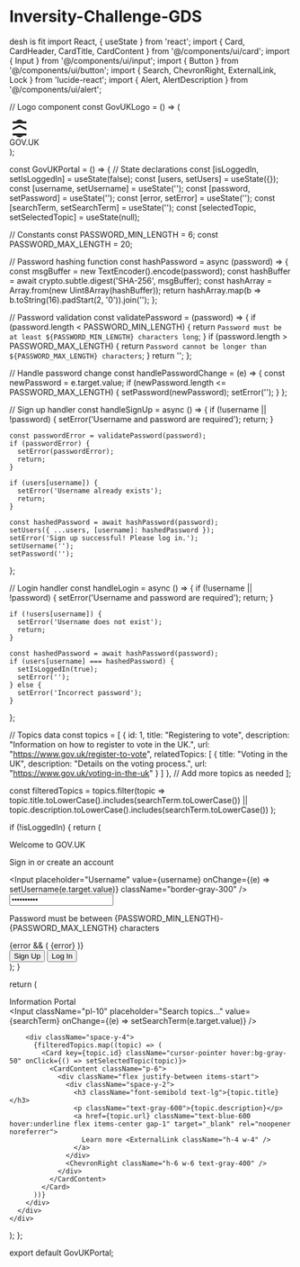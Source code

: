 # Inversity-Challenge-GDS
desh is fit
import React, { useState } from 'react';
import { Card, CardHeader, CardTitle, CardContent } from '@/components/ui/card';
import { Input } from '@/components/ui/input';
import { Button } from '@/components/ui/button';
import { Search, ChevronRight, ExternalLink, Lock } from 'lucide-react';
import { Alert, AlertDescription } from '@/components/ui/alert';

// Logo component
const GovUKLogo = () => (
  <div className="absolute top-4 left-4 flex items-center space-x-2">
    <div className="bg-white p-2 rounded">
      <svg
        width="36"
        height="32"
        viewBox="0 0 36 32"
        xmlns="http://www.w3.org/2000/svg"
        className="text-black"
      >
        <path d="M5.75 3.5H30.25V7H5.75V3.5Z" fill="currentColor" />
        <path d="M18 9.5L30.25 15.5V19L18 13L5.75 19V15.5L18 9.5Z" fill="currentColor" />
        <path d="M5.75 25H30.25V28.5H5.75V25Z" fill="currentColor" />
        <path d="M18 0L23.5 2V3.5H12.5V2L18 0Z" fill="currentColor" />
        <path d="M18 32L12.5 30V28.5H23.5V30L18 32Z" fill="currentColor" />
      </svg>
    </div>
    <div className="text-white font-bold text-xl">GOV.UK</div>
  </div>
);

const GovUKPortal = () => {
  // State declarations
  const [isLoggedIn, setIsLoggedIn] = useState(false);
  const [users, setUsers] = useState({});
  const [username, setUsername] = useState('');
  const [password, setPassword] = useState('');
  const [error, setError] = useState('');
  const [searchTerm, setSearchTerm] = useState('');
  const [selectedTopic, setSelectedTopic] = useState(null);

  // Constants
  const PASSWORD_MIN_LENGTH = 6;
  const PASSWORD_MAX_LENGTH = 20;

  // Password hashing function
  const hashPassword = async (password) => {
    const msgBuffer = new TextEncoder().encode(password);
    const hashBuffer = await crypto.subtle.digest('SHA-256', msgBuffer);
    const hashArray = Array.from(new Uint8Array(hashBuffer));
    return hashArray.map(b => b.toString(16).padStart(2, '0')).join('');
  };

  // Password validation
  const validatePassword = (password) => {
    if (password.length < PASSWORD_MIN_LENGTH) {
      return `Password must be at least ${PASSWORD_MIN_LENGTH} characters long`;
    }
    if (password.length > PASSWORD_MAX_LENGTH) {
      return `Password cannot be longer than ${PASSWORD_MAX_LENGTH} characters`;
    }
    return '';
  };

  // Handle password change
  const handlePasswordChange = (e) => {
    const newPassword = e.target.value;
    if (newPassword.length <= PASSWORD_MAX_LENGTH) {
      setPassword(newPassword);
      setError('');
    }
  };

  // Sign up handler
  const handleSignUp = async () => {
    if (!username || !password) {
      setError('Username and password are required');
      return;
    }

    const passwordError = validatePassword(password);
    if (passwordError) {
      setError(passwordError);
      return;
    }

    if (users[username]) {
      setError('Username already exists');
      return;
    }

    const hashedPassword = await hashPassword(password);
    setUsers({ ...users, [username]: hashedPassword });
    setError('Sign up successful! Please log in.');
    setUsername('');
    setPassword('');
  };

  // Login handler
  const handleLogin = async () => {
    if (!username || !password) {
      setError('Username and password are required');
      return;
    }

    if (!users[username]) {
      setError('Username does not exist');
      return;
    }

    const hashedPassword = await hashPassword(password);
    if (users[username] === hashedPassword) {
      setIsLoggedIn(true);
      setError('');
    } else {
      setError('Incorrect password');
    }
  };

  // Topics data
  const topics = [
    {
      id: 1,
      title: "Registering to vote",
      description: "Information on how to register to vote in the UK.",
      url: "https://www.gov.uk/register-to-vote",
      relatedTopics: [
        {
          title: "Voting in the UK",
          description: "Details on the voting process.",
          url: "https://www.gov.uk/voting-in-the-uk"
        }
      ]
    },
    // Add more topics as needed
  ];

  const filteredTopics = topics.filter(topic =>
    topic.title.toLowerCase().includes(searchTerm.toLowerCase()) ||
    topic.description.toLowerCase().includes(searchTerm.toLowerCase())
  );

  if (!isLoggedIn) {
    return (
      <div className="min-h-screen bg-gradient-to-br from-blue-500 to-purple-600 flex items-center justify-center p-6 relative">
        <GovUKLogo />
        <div className="w-full max-w-md">
          <Card className="backdrop-blur-sm bg-white/90 shadow-xl">
            <CardHeader className="space-y-1">
              <div className="flex justify-center mb-4">
                <Lock className="h-12 w-12 text-blue-500" />
              </div>
              <CardTitle className="text-2xl text-center">Welcome to GOV.UK</CardTitle>
              <p className="text-center text-sm text-gray-600">Sign in or create an account</p>
            </CardHeader>
            <CardContent>
              <div className="space-y-4">
                <div className="space-y-2">
                  <Input
                    placeholder="Username"
                    value={username}
                    onChange={(e) => setUsername(e.target.value)}
                    className="border-gray-300"
                  />
                </div>
                <div className="space-y-2">
                  <Input
                    type="password"
                    placeholder="Password"
                    value={password}
                    onChange={handlePasswordChange}
                    className="border-gray-300"
                    maxLength={PASSWORD_MAX_LENGTH}
                  />
                  <p className="text-xs text-gray-500">
                    Password must be between {PASSWORD_MIN_LENGTH}-{PASSWORD_MAX_LENGTH} characters
                  </p>
                </div>
                {error && (
                  <Alert variant="destructive">
                    <AlertDescription>{error}</AlertDescription>
                  </Alert>
                )}
                <div className="flex space-x-4">
                  <Button onClick={handleSignUp} className="flex-1 bg-blue-500 hover:bg-blue-600">
                    Sign Up
                  </Button>
                  <Button onClick={handleLogin} className="flex-1 bg-purple-500 hover:bg-purple-600">
                    Log In
                  </Button>
                </div>
              </div>
            </CardContent>
          </Card>
        </div>
      </div>
    );
  }

  return (
    <div className="min-h-screen bg-gray-50">
      <div className="bg-blue-600 p-4">
        <GovUKLogo />
      </div>
      <div className="max-w-4xl mx-auto p-6 pt-20">
        <Card className="mb-6">
          <CardHeader>
            <CardTitle>Information Portal</CardTitle>
          </CardHeader>
          <CardContent>
            <div className="relative">
              <Search className="absolute left-3 top-3 h-4 w-4 text-gray-400" />
              <Input
                className="pl-10"
                placeholder="Search topics..."
                value={searchTerm}
                onChange={(e) => setSearchTerm(e.target.value)}
              />
            </div>
          </CardContent>
        </Card>

        <div className="space-y-4">
          {filteredTopics.map((topic) => (
            <Card key={topic.id} className="cursor-pointer hover:bg-gray-50" onClick={() => setSelectedTopic(topic)}>
              <CardContent className="p-6">
                <div className="flex justify-between items-start">
                  <div className="space-y-2">
                    <h3 className="font-semibold text-lg">{topic.title}</h3>
                    <p className="text-gray-600">{topic.description}</p>
                    <a href={topic.url} className="text-blue-600 hover:underline flex items-center gap-1" target="_blank" rel="noopener noreferrer">
                      Learn more <ExternalLink className="h-4 w-4" />
                    </a>
                  </div>
                  <ChevronRight className="h-6 w-6 text-gray-400" />
                </div>
              </CardContent>
            </Card>
          ))}
        </div>
      </div>
    </div>
  );
};

export default GovUKPortal;
